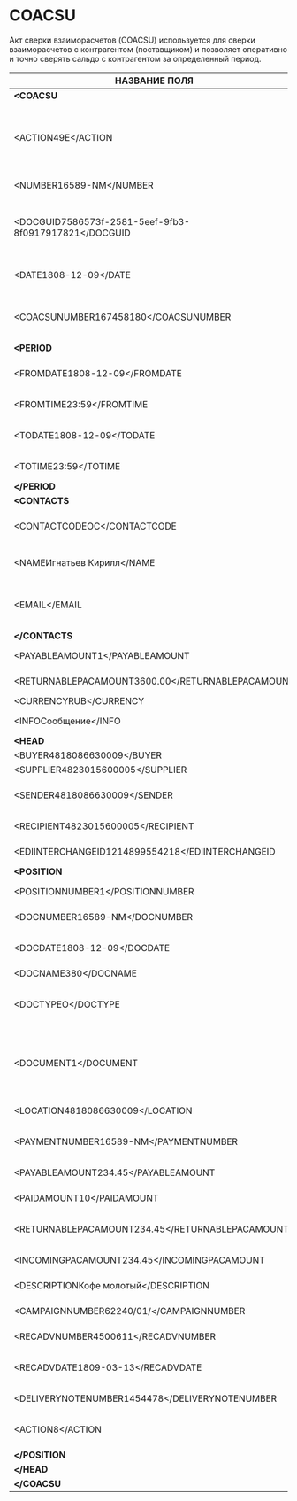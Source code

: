 # **COACSU**

Акт сверки взаиморасчетов (COACSU) используется для сверки взаиморасчетов с контрагентом (поставщиком) и позволяет оперативно и точно сверять сальдо с контрагентом за определенный период.

|**НАЗВАНИЕ ПОЛЯ** | **ТИП** | **ФОРМАТ**  |**ОПИСАНИЕ**  
| ------------------ | ------- | --------- | ------------------------- |
|   **<COACSU**   |  |   |  | 
| <ACTION49E</ACTION | О | «49E», «397», «251» | 49E — оригинал документа, 251 -запрос акта сверки, 397 — ответный документ |
|   <NUMBER16589-NM</NUMBER  |М| Строка (16) |  Номер документа  |
|<DOCGUID7586573f-2581-5eef-9fb3-8f0917917821</DOCGUID   |О| |   GUID документа, соответствует DOCGUID запроса   |
|<DATE1808-12-09</DATE   |М|  Дата (ГГГГ-ММ-ДД)  |  Дата документа   |
|<COACSUNUMBER167458180</COACSUNUMBER|О| Строка (16) | Номер Акта сверки, по которому идет подтверждение |
| **<PERIOD** | | |   |
|  <FROMDATE1808-12-09</FROMDATE |М|  Дата (ГГГГ-ММ-ДД)  |Дата начала периода|
| <FROMTIME23:59</FROMTIME   |O|Время (чч:мм)|   Время начала периода|
|<TODATE1808-12-09</TODATE   |M|  Дата (ГГГГ-ММ-ДД)  |Дата конца периода |
|   <TOTIME23:59</TOTIME |O|Время (чч:мм)|Время конца периода|
| **</PERIOD**| | |   |
|**<CONTACTS**| | | Контакты  |
|   <CONTACTCODEOC</CONTACTCODE  |O| Строка (16) |   ОС — менеджер, SA — директор|
|<NAMEИгнатьев Кирилл</NAME  |О| Строка (35) |   Имя контактного лица|
|  <EMAIL</EMAIL |О| Строка (35) |Электронный адрес контактного лица |
|**</CONTACTS**   | | |   |
|  <PAYABLEAMOUNT1</PAYABLEAMOUNT|O|  Число десятичное   | Сальдо по товарам |
| <RETURNABLEPACAMOUNT3600.00</RETURNABLEPACAMOUNT   |О|  Число десятичное   |Сальдо тары|
|  <CURRENCYRUB</CURRENCY|O| Строка (3)  |Код валюты |
|   <INFOСообщение</INFO |O| Строка (70) | Дополнительная информация |
|  **<HEAD**  | | |   |
|<BUYER4818086630009</BUYER  |M| Число (13)  |  GLN покупателя   |
| <SUPPLIER4823015600005</SUPPLIER   |M| Число (13)  |  GLN поставщика   |
|   <SENDER4818086630009</SENDER |M| Число (13)  | GLN отправителя сообщения |
|<RECIPIENT4823015600005</RECIPIENT  |M| Число (13)  | GLN получателя сообщения  |
| <EDIINTERCHANGEID1214899554218</EDIINTERCHANGEID   |O| Строка (14) | Номер транзакции  |
|   **<POSITION** | | |   |
|   <POSITIONNUMBER1</POSITIONNUMBER |М|Число[1, 100]|   Номер позиции   |
| <DOCNUMBER16589-NM</DOCNUMBER  |M| Строка (16) |  Номер документа  |
|  <DOCDATE1808-12-09</DOCDATE   |M|  Дата (ГГГГ-ММ-ДД)  |  Дата документа   |
| <DOCNAME380</DOCNAME   |O| Строка (7)  |   Тип документа   |
|  <DOCTYPEO</DOCTYPE|O| Строка (1)  |   Тип документа: O — оригинал, R — замена, D — удаление   |
| <DOCUMENT1</DOCUMENT   |M| Строка (16) | Только для SPAR? Вид документа расчетов: 7 – корректировка поступления. |
|   <LOCATION4818086630009</LOCATION |O| Число (13)  | GLN точки продажи |
| <PAYMENTNUMBER16589-NM</PAYMENTNUMBER  |O| Строка (16) |Номер платежного документа |
|  <PAYABLEAMOUNT234.45</PAYABLEAMOUNT   |О|  Число десятичное   |   Сума к оплате   |
|   <PAIDAMOUNT10</PAIDAMOUNT|M|  Число десятичное   |  Оплаченная сума  |
|<RETURNABLEPACAMOUNT234.45</RETURNABLEPACAMOUNT |О|  Число десятичное   |   Сума возвратной тары|
|  <INCOMINGPACAMOUNT234.45</INCOMINGPACAMOUNT   |О|  Число десятичное   |Сума приходной тары|
| <DESCRIPTIONКофе молотый</DESCRIPTION  |О| Строка (70) | Описание  |
|   <CAMPAIGNNUMBER62240/01/</CAMPAIGNNUMBER |О| Строка (16) |Номер договора на поставку |
|  <RECADVNUMBER4500611</RECADVNUMBER|O| Строка (16) |Номер ув. о приеме |
|   <RECADVDATE1809-03-13</RECADVDATE|O|  Дата (ГГГГ-ММ-ДД)  | Дата ув. о приеме |
|<DELIVERYNOTENUMBER1454478</DELIVERYNOTENUMBER  |О| Строка (16) |  Номер накладной  |
|   <ACTION8</ACTION |О|  «1», «8»   |1 — позиция принята, 8 — не принята|
|  **</POSITION** | | |   |
|  **</HEAD** | | |   |
|  **</COACSU**   | | |   |
